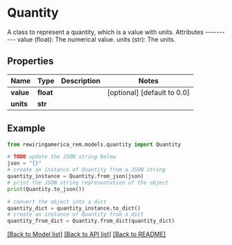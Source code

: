 # Quantity

A class to represent a quantity, which is a value with units.  Attributes ----------     value (float): The numerical value.     units (str): The units.

## Properties

Name | Type | Description | Notes
------------ | ------------- | ------------- | -------------
**value** | **float** |  | [optional] [default to 0.0]
**units** | **str** |  | 

## Example

```python
from rewiringamerica_rem.models.quantity import Quantity

# TODO update the JSON string below
json = "{}"
# create an instance of Quantity from a JSON string
quantity_instance = Quantity.from_json(json)
# print the JSON string representation of the object
print(Quantity.to_json())

# convert the object into a dict
quantity_dict = quantity_instance.to_dict()
# create an instance of Quantity from a dict
quantity_from_dict = Quantity.from_dict(quantity_dict)
```
[[Back to Model list]](../README.md#documentation-for-models) [[Back to API list]](../README.md#documentation-for-api-endpoints) [[Back to README]](../README.md)


